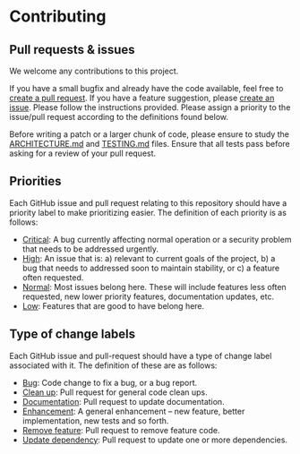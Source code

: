 # Contributing

## Pull requests & issues

We welcome any contributions to this project.

If you have a small bugfix and already have the code available, feel free to [create a pull request](https://github.com/Automattic/vip-cli/compare). If you have a feature suggestion, please [create an issue](https://github.com/Automattic/vip-cli/issues/new). Please follow the instructions provided. Please assign a priority to the issue/pull request according to the definitions found below.

Before writing a patch or a larger chunk of code, please ensure to study the [ARCHITECTURE.md](ARCHITECTURE.md) and [TESTING.md](TESTING.md) files. Ensure that all tests pass before asking for a review of your pull request.

## Priorities

Each GitHub issue and pull request relating to this repository should have a priority label to make prioritizing easier. The definition of each priority is as follows:

- [Critical](https://github.com/Automattic/vip-cli/labels/%5BPri%5D%20Critical): A bug currently affecting normal operation or a security problem that needs to be addressed urgently.
- [High](https://github.com/Automattic/vip-cli/labels/%5BPri%5D%20High): An issue that is: a) relevant to current goals of the project, b) a bug that needs to addressed soon to maintain stability, or c) a feature often requested.
- [Normal](https://github.com/Automattic/vip-cli/labels/%5BPri%5D%20Normal): Most issues belong here. These will include features less often requested, new lower priority features, documentation updates, etc.
- [Low](https://github.com/Automattic/vip-cli/labels/%5BPri%5D%20Low): Features that are good to have belong here.

## Type of change labels

Each GitHub issue and pull-request should have a type of change label associated with it. The definition of these are as follows:

- [Bug](https://github.com/Automattic/vip-cli/labels/%5BType%5D%20Bug): Code change to fix a bug, or a bug report.
- [Clean up](https://github.com/Automattic/vip-cli/labels/%5B%20Type%20%5D%20Clean%20up): Pull request for general code clean ups.
- [Documentation](https://github.com/Automattic/vip-cli/labels/%5B%20Type%20%5D%20Documentation): Pull request to update documentation.
- [Enhancement](https://github.com/Automattic/vip-cli/labels/%5BType%5D%20Enhancement): A general enhancement – new feature, better implementation, new tests and so forth.
- [Remove feature](https://github.com/Automattic/vip-cli/labels/%5B%20Type%20%5D%20Remove%20feature): Pull request to remove feature code.
- [Update dependency](https://github.com/Automattic/vip-cli/labels/%5B%20Type%20%5D%20Update%20dependency): Pull request to update one or more dependencies.
